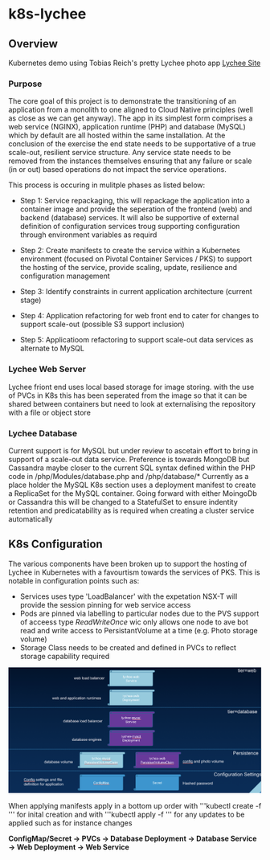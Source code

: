 # k8s-lychee

## Overview
Kubernetes demo using Tobias Reich's pretty Lychee photo app  [Lychee Site](https://github.com/electerious/Lychee)

### Purpose
The core goal of this project is to demonstrate the transitioning of an application from a monolith to one aligned to Cloud Native principles (well as close as we can get anyway). The app in its simplest form comprises a web service (NGINX), application runtime (PHP) and database (MySQL) which by default are all  hosted within the same installation. 
At the conclusion of the exercise the end state needs to be supportative of a true scale-out, resilient service structure. Any service state needs to be removed from the instances themselves ensuring that any failure or scale (in or out) based operations do not impact the service operations.

This process is occuring in mulitple phases as listed below:

* Step 1: Service repackaging, this will repackage the application into a container image and provide the seperation of the frontend (web) and backend (database) services. It will also be supportive of external definition of configuration services troug supporting configuration through environment variables as requird

* Step 2: Create manifests to create the service within a Kubernetes environment (focused on Pivotal Container Services / PKS) to support the hosting of the service, provide scaling, update, resilience and configuration management

* Step 3: Identify constraints in current application architecture (current stage)

* Step 4: Application refactoring for web front end to cater for changes to support scale-out (possible S3 support inclusion)

* Step 5: Applicatioom refactoring to support scale-out data services as alternate to MySQL


### Lychee Web Server
Lychee friont end uses local based storage for image storing. with the use of PVCs in K8s this has been seperated from the image so that it can be shared between containers but need to look at externalising the repository with a file or object store

### Lychee Database
Current support is for MySQL but under review to ascetain effort to bring in support of a scale-out data service. Preference is towards MongoDB but Cassandra maybe closer to the current SQL syntax defined within the PHP code in /php/Modules/database.php and /php/database/*
Currently as a place holder the MySQL K8s section uses a deployment manifest to create a ReplicaSet for the  MySQL container. Going forward with either MoingoDb or Cassandra this will be changed to a StatefulSet to ensure indentity retention and predicatability as is required when creating a cluster service automatically

## K8s Configuration
The various components have been broken up to support the hosting of Lychee in Kubernetes with a favourtism towards the services of PKS. This is notable in configuration points such as:

* Services uses type 'LoadBalancer' with the expetation NSX-T will provide the session pinning for web service access
* Pods are pinned via labelling to particular nodes due to the PVS support of acceess type *ReadWriteOnce* wic only allows one node to ave bot read and write access to PersistantVolume at a time (e.g. Photo storage volume)
* Storage Class needs to be created and defined in PVCs to reflect storage capability required


![Lychee Kubernetes Manifests](/images/lychee-k8s-structure.png)


When applying manifests apply in a bottom up order with '''kubectl create -f <filename>''' for inital creation and with '''kubectl apply -f <filename>''' for any updates to be applied such as for instance changes

**ConfigMap/Secret -> PVCs -> Database Deployment -> Database Service -> Web Deployment -> Web Service**
